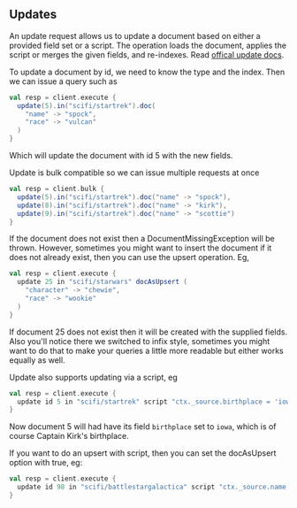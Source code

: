 ## Updates

An update request allows us to update a document based on either a provided field set or a script.
The operation loads the document, applies the script or merges the given fields, and re-indexes.
Read [offical update docs](http://www.elasticsearch.org/guide/en/elasticsearch/reference/current/docs-update.html).

To update a document by id, we need to know the type and the index. Then we can issue a query such as

```scala
val resp = client.execute {
  update(5).in("scifi/startrek").doc(
    "name" -> "spock",
    "race" -> "vulcan"
  )
}
```

Which will update the document with id 5 with the new fields.

Update is bulk compatible so we can issue multiple requests at once

```scala
val resp = client.bulk {
  update(5).in("scifi/startrek").doc("name" -> "spock"),
  update(8).in("scifi/startrek").doc("name" -> "kirk"),
  update(9).in("scifi/startrek").doc("name" -> "scottie")
}
```

If the document does not exist then a DocumentMissingException will be thrown. However, sometimes
you might want to insert the document if it does not already exist, then you can use the upsert
operation. Eg,

```scala
val resp = client.execute {
  update 25 in "scifi/starwars" docAsUpsert (
    "character" -> "chewie",
    "race" -> "wookie"
  )
}
```

If document 25 does not exist then it will be created with the supplied fields.
Also you'll notice there we switched to infix style, sometimes you might want to do that to make
your queries a little more readable but either works equally as well.

Update also supports updating via a script, eg

```scala
val resp = client.execute {
  update id 5 in "scifi/startrek" script "ctx._source.birthplace = 'iowa'"
}
```

Now document 5 will had have its field `birthplace` set to `iowa`, which is of course Captain Kirk's birthplace.

If you want to do an upsert with script, then you can set the docAsUpsert option with true, eg:

```scala
val resp = client.execute {
  update id 98 in "scifi/battlestargalactica" script "ctx._source.name = 'adama'" docAsUpsert true
}
```

